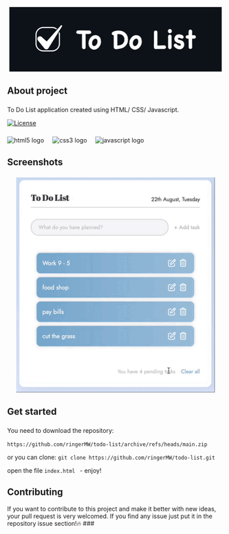 <div align="center">
  <img height="150" src="https://github.com/ringerMW/todo-list/blob/main/img/todo_logo.png?raw=true"  />
</div>

###

<h2 align="left">About project</h2>

###

<p align="left">To Do List application created using HTML/ CSS/ Javascript.</p>

[![License](https://img.shields.io/badge/license-MIT-green)](./LICENSE)

###

<div align="left">
  <img src="https://skillicons.dev/icons?i=html" height="40" alt="html5 logo"  />
  <img width="12" />
  <img src="https://skillicons.dev/icons?i=css" height="40" alt="css3 logo"  />
  <img width="12" />
  <img src="https://skillicons.dev/icons?i=js" height="40" alt="javascript logo"  />
</div>

###

<h2 align="left">Screenshots</h2>

###

<div align="center">
  <img height="500" src="https://github.com/ringerMW/todo-list/blob/main/img/todo_pre.gif?raw=true"/>
</div>

###

<h2 align="left">Get started</h2>

###

<div align="left">
You need to download the repository:

`https://github.com/ringerMW/todo-list/archive/refs/heads/main.zip`

or you can clone:
`git clone https://github.com/ringerMW/todo-list.git`


open the file `index.html ` - enjoy!
</div>

###

<h2 align="left">Contributing</h2>
If you want to contribute to this project and make it better with new ideas, your pull request is very welcomed. If you find any issue just put it in the repository issue section!🔥
###
